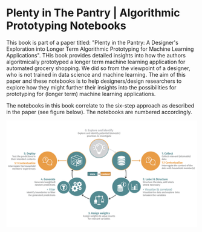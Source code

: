 # Plenty in The Pantry | Algorithmic Prototyping Notebooks

This book is part of a paper titled: "Plenty in the Pantry: A Designer's Exploration into Longer Term Algorithmic Prototyping for Machine Learning Applications". THis book provides detailed insights into how the authors algoritmically prototyped a longer term machine learning application for automated grocery shopping. We did so from the viewpoint of a designer, who is not trained in data science and machine learning. The aim of this paper and these notebooks is to help designers/design researchers to explore how they might further their insights into the possibilities for prototyping for (longer term) machine learning applications.

The notebooks in this book correlate to the six-step approach as described in the paper (see figure below). The notebooks are numbered accordingly. 

![fishy](myfirstbook/approach.jpg)

```{tableofcontents}
```

